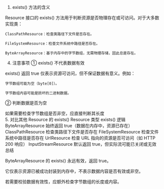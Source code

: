 1. exists() 方法的含义

Resource 接口的 exists() 方法用于判断资源是否物理存在或可访问。对于大多数实现类：

    ClassPathResource：检查类路径下文件是否存在。

    FileSystemResource：检查文件系统中路径是否存在。

    ByteArrayResource：基于内存中的字节数组，无需物理存储，因此总是存在。
4. 注意事项
   ① exists() 不代表数据有效

exists() 返回 true 仅表示资源可访问，但不保证数据有意义。例如：

    字节数组可能为空（byte[0]）。

    字节数组内容可能是损坏的二进制数据。

② 判断数据是否为空

如果需要检查字节数组是否非空，应直接判断其长度     
5. 对比其他 Resource 的 exists()
   Resource 类型	exists() 逻辑
   ByteArrayResource	始终返回 true（数据在内存中，资源已存在）
   ClassPathResource	检查类路径下文件是否存在
   FileSystemResource	检查文件系统中路径是否存在
   UrlResource	检查 URL 指向的资源是否可访问（如 HTTP 200 响应）
   InputStreamResource	默认返回 true，但实际流可能已关闭或无效
   总结

   ByteArrayResource 的 exists() 永远有效，返回 true。

   它仅表示资源已被成功封装到内存中，不表示数据内容是否有效或非空。

   若需要校验数据有效性，应额外检查字节数组的长度或内容。